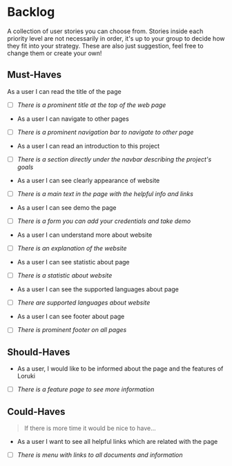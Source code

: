 # Backlog

A collection of user stories you can choose from. Stories inside each priority
level are not necessarily in order, it's up to your group to decide how they fit
into your strategy. These are also just suggestion, feel free to change them or
create your own!

## Must-Haves

As a user I can read the title of the page

- [ ] _There is a prominent title at the top of the web page_
- As a user I can navigate to other pages
- [ ] _There is a prominent navigation bar to navigate to other page_
- As a user I can read an introduction to this project
- [ ] _There is a section directly under the navbar describing the project's
      goals_
- As a user I can see clearly appearance of website
- [ ] _There is a main text in the page with the helpful info and links_
- As a user I can see demo the page
- [ ] _There is a form you can add your credentials and take demo_
- As a user I can understand more about website
- [ ] _There is an explanation of the website_
- As a user I can see statistic about page
- [ ] _There is a statistic about website_
- As a user I can see the supported languages about page
- [ ] _There are supported languages about website_
- As a user I can see footer about page
- [ ] _There is prominent footer on all pages_

## Should-Haves

- As a user, I would like to be informed about the page and the features of
  Loruki
- [ ] _There is a feature page to see more information_

## Could-Haves

> If there is more time it would be nice to have...

- As a user I want to see all helpful links which are related with the page
- [ ] _There is menu with links to all documents and information_

